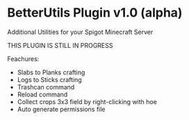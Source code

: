 # BetterUtils Plugin v1.0 (alpha)
Additional Utilities for your Spigot Minecraft Server

THIS PLUGIN IS STILL IN PROGRESS

Feachures:
- Slabs to Planks crafting
- Logs to Sticks crafting
- Trashcan command
- Reload command
- Collect crops 3x3 field by right-clicking with hoe
- Auto generate permissions file 
